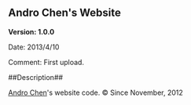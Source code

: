 ## Andro Chen's Website ##

**Version: 1.0.0**

Date: 2013/4/10

Comment: First upload.

##Description##

[Andro Chen](http://androchen.qov.tw)'s website code. © Since November, 2012
